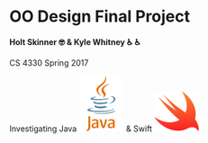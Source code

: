 # OO Design Final Project
**Holt Skinner 🤓 & Kyle Whitney :wheelchair: ♿️**

CS 4330 Spring 2017

Investigating Java ![JavaLogo](JavaLogo.svg) & Swift ![Swift](SwiftLogo.svg)


